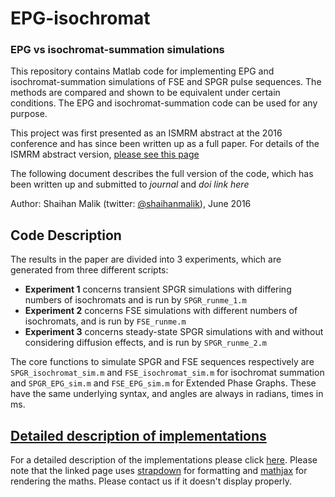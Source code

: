 <script type="text/javascript" async
  src="//cdn.mathjax.org/mathjax/latest/MathJax.js?config=TeX-MML-AM_CHTML">
</script>

# EPG-isochromat
### EPG vs isochromat-summation simulations

This repository contains Matlab code for implementing EPG and isochromat-summation simulations of FSE and SPGR pulse sequences. The methods are compared and shown to be equivalent under certain conditions. The EPG and isochromat-summation code can be used for any purpose.

This project was first presented as an ISMRM abstract at the 2016 conference and has since been written up as a full paper. For details of the ISMRM abstract version, [please see this page](docs/abstract.md)

The following document describes the full version of the code, which has been written up and submitted to *journal* and *doi link here*

Author: Shaihan Malik (twitter: [@shaihanmalik](https://twitter.com/shaihanmalik)), June 2016



## Code Description

The results in the paper are divided into 3 experiments, which are generated from three different scripts:

* **Experiment 1** concerns transient SPGR simulations with differing numbers of isochromats and is run by `SPGR_runme_1.m`
* **Experiment 2** concerns FSE simulations with different numbers of isochromats, and is run by `FSE_runme.m`
* **Experiment 3** concerns steady-state SPGR simulations with and without considering diffusion effects, and is run by `SPGR_runme_2.m`

The core functions to simulate SPGR and FSE sequences respectively are `SPGR_isochromat_sim.m` and `FSE_isochromat_sim.m` for isochromat summation and `SPGR_EPG_sim.m` and `FSE_EPG_sim.m` for Extended Phase Graphs. These have the same underlying syntax, and angles are always in radians, times in ms.


## [Detailed description of implementations](docs/detailed_description.html)

For a detailed description of the implementations please click [here](docs/detailed_description.html). Please note that the linked page uses [strapdown](http://strapdownjs.com/) for formatting and [mathjax](https://www.mathjax.org/) for rendering the maths. Please contact us if it doesn't display properly.
